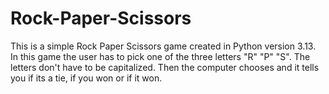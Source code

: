 # Rock-Paper-Scissors
This is a simple Rock Paper Scissors game created in Python version 3.13.
In this game the user has to pick one of the three letters "R" "P" "S". The letters don't have to be capitalized.
Then the computer chooses and it tells you if its a tie, if you won or if it won.
